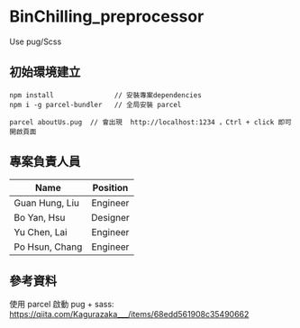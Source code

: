 # BinChilling_preprocessor
Use pug/Scss

## 初始環境建立
``` 
npm install               // 安裝專案dependencies
npm i -g parcel-bundler   // 全局安裝 parcel

parcel aboutUs.pug  // 會出現  http://localhost:1234 ，Ctrl + click 即可開啟頁面

```

## 專案負責人員
Name          |  Position | 
--------------|:-----:|
Guan Hung, Liu    | Engineer |
Bo Yan, Hsu   | Designer |
Yu Chen, Lai  | Engineer |
Po Hsun, Chang  | Engineer |

## 參考資料
使用 parcel 啟動 pug + sass:
https://qiita.com/Kagurazaka___/items/68edd561908c35490662
